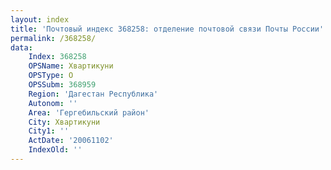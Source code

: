 ```yaml
---
layout: index
title: 'Почтовый индекс 368258: отделение почтовой связи Почты России'
permalink: /368258/
data:
    Index: 368258
    OPSName: Хвартикуни
    OPSType: О
    OPSSubm: 368959
    Region: 'Дагестан Республика'
    Autonom: ''
    Area: 'Гергебильский район'
    City: Хвартикуни
    City1: ''
    ActDate: '20061102'
    IndexOld: ''
---
```

